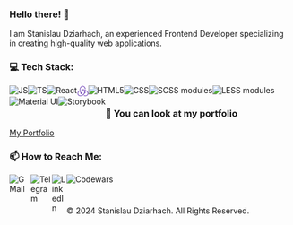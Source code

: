 ### Hello there! 👋

I am Stanislau Dziarhach, an experienced Frontend Developer specializing in creating high-quality web applications.

### 💻 Tech Stack:

[<img align="left" alt="JS" height=20 src="https://upload.wikimedia.org/wikipedia/commons/6/6a/JavaScript-logo.png"/>][linkedin]
[<img align="left" alt="TS" height=20 src="https://upload.wikimedia.org/wikipedia/commons/4/4c/Typescript_logo_2020.svg"/>][linkedin]
[<img align="left" alt="React" height=20 src="https://upload.wikimedia.org/wikipedia/commons/a/a7/React-icon.svg"/>][linkedin]
[<img align="left" alt="Redux" height=20 src="https://raw.githubusercontent.com/github/explore/80688e429a7d4ef2fca1e82350fe8e3517d3494d/topics/redux/redux.png"/>][linkedin]
[<img align="left" alt="HTML5" height=20 src="https://upload.wikimedia.org/wikipedia/commons/6/61/HTML5_logo_and_wordmark.svg"/>][linkedin]
[<img align="left" alt="CSS" height=20 src="https://upload.wikimedia.org/wikipedia/commons/d/d5/CSS3_logo_and_wordmark.svg"/>][linkedin]
[<img align="left" alt="SCSS modules" height=20 src="https://upload.wikimedia.org/wikipedia/commons/9/96/Sass_Logo_Color.svg"/>][linkedin]
[<img align="left" alt="LESS modules" height=20 src="https://upload.wikimedia.org/wikipedia/commons/8/81/LESS_Logo.svg"/>][linkedin]
[<img align="left" alt="Material UI" height=20 src="https://material-ui.com/static/logo.png"/>][linkedin]
[<img align="left" alt="Storybook" height=20 src="https://storybook.js.org/images/logos/logo-storybook.svg"/>][linkedin]
<br>

### 💼 You can look at my portfolio
<a href="https://tranquil-scone-b29eda.netlify.app/" target="_blank">My Portfolio</a>

### 📫 How to Reach Me:

[<img align="left" alt="GMail" width="38px" src="https://logos-world.net/wp-content/uploads/2020/11/Gmail-Logo.png"/>][gmail]
[<img align="left" alt="Telegram" width="38px" src="https://1000logos.net/wp-content/uploads/2021/04/Telegram-logo.png"/>][telegram]
[<img align="left" alt="LinkedIn" width="26px" src="https://oprojektowaniu.pl/wp-content/uploads/2017/02/official-linkedin-logo-tile.png"/>][linkedin]
[<img align="left" alt="Codewars" width="350px" src="https://www.codewars.com/users/Dergacz/badges/small"/>][codewars]



[gmail]: mailto:sats96dergach@gmail.com
[telegram]: https://t-do.ru/dergach_0
[linkedin]: https://www.linkedin.com/in/stanislau-dziarhach-6460aa20b/
[codewars]: https://www.codewars.com/users/Dergacz/published_translations
<br>
---

© 2024 Stanislau Dziarhach. All Rights Reserved.
